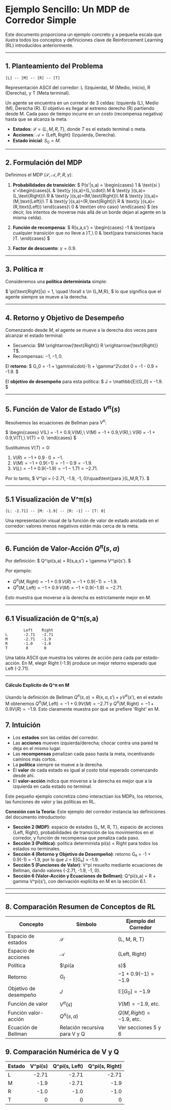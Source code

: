 # Ejemplo Sencillo: Un MDP de Corredor Simple

Este documento proporciona un ejemplo concreto y a pequeña escala que ilustra todos los conceptos y definiciones clave de Reinforcement Learning (RL) introducidos anteriormente.

---

## 1. Planteamiento del Problema

```text
[L] -- [M] -- [R] -- [T]
```
Representación ASCII del corredor: L (Izquierda), M (Medio, inicio), R (Derecha), y T (Meta terminal).


Un agente se encuentra en un corredor de 3 celdas: Izquierda (L), Medio (M), Derecha (R). El objetivo es llegar al extremo derecho (R) partiendo desde M. Cada paso de tiempo incurre en un costo (recompensa negativa) hasta que se alcanza la meta.

- **Estados**: $\mathcal{S} = \{L, M, R, T\}$, donde $T$ es el estado terminal o meta.
- **Acciones**: $\mathcal{A} = \{\text{Left}, \text{Right}\}$ (Izquierda, Derecha).
- **Estado inicial**: $S_0 = M$.

---

## 2. Formulación del MDP

Definimos el MDP $(\mathcal{S},\mathcal{A},P,R,\gamma)$:

1. **Probabilidades de transición**:
   $
   P(s'|s,a) = \begin{cases}
     1 & \text{si } s'=\begin{cases}L & \text{y }(s,a)=(L,\cdot)\\
                                             M & \text{y }(s,a)=(L,\text{Right})\\
                                             R & \text{y }(s,a)=(M,\text{Right})\\
                                             M & \text{y }(s,a)=(M,\text{Left})\\
                                             T & \text{y }(s,a)=(R,\text{Right})\\
                                             R & \text{y }(s,a)=(R,\text{Left})
                         \end{cases}\\
     0 & \text{en otro caso}
   \end{cases}
   $
   (es decir, los intentos de moverse más allá de un borde dejan al agente en la misma celda).

2. **Función de recompensa**:
   $
   R(s,a,s') = \begin{cases}
     -1 & \text{para cualquier transición que no lleve a }T,\\
     0  & \text{para transiciones hacia }T.
   \end{cases}
   $

3. **Factor de descuento**: $\gamma = 0.9$.

---

## 3. Política $\pi$

Consideremos una **política determinista** simple:

$
\pi(\text{Right}|s) = 1, \quad \forall s \in \{L,M,R\},
$
lo que significa que el agente siempre se mueve a la derecha.

---

## 4. Retorno y Objetivo de Desempeño

Comenzando desde $M$, el agente se mueve a la derecha dos veces para alcanzar el estado terminal:

- Secuencia: $M \xrightarrow{\text{Right}} R \xrightarrow{\text{Right}} T$.
- Recompensas: $-1, -1, 0$.

El **retorno**:
$
G_0 = -1 + \gamma\cdot(-1) + \gamma^2\cdot 0 = -1 - 0.9 = -1.9.
$

El **objetivo de desempeño** para esta política:
$
J = \mathbb{E}[G_0] = -1.9.
$

---

## 5. Función de Valor de Estado $V^\pi(s)$

Resolvemos las ecuaciones de Bellman para $V^\pi$:

$
\begin{cases}
V(L) = -1 + 0.9\,V(M),\\
V(M) = -1 + 0.9\,V(R),\\
V(R) = -1 + 0.9\,V(T),\\
V(T) = 0.
\end{cases}
$

Sustituimos $V(T)=0$:

1. $V(R) = -1 + 0.9\cdot0 = -1.$
2. $V(M) = -1 + 0.9(-1) = -1 -0.9 = -1.9.$
3. $V(L) = -1 + 0.9(-1.9) = -1 -1.71 = -2.71.$

Por lo tanto,
$
V^\pi = \{-2.71, -1.9, -1, 0\}\quad\text{para }\{L,M,R,T\}.
$

---

## 5.1 Visualización de V^π(s)

```text
[L: -2.71] -- [M: -1.9] -- [R: -1] -- [T: 0]
```
Una representación visual de la función de valor de estado anotada en el corredor: valores menos negativos están más cerca de la meta.

---

## 6. Función de Valor-Acción $Q^\pi(s,a)$

Por definición:
$
Q^\pi(s,a) = R(s,a,s') + \gamma V^\pi(s').
$

Por ejemplo:
- $Q^\pi(M,\text{Right}) = -1 + 0.9\,V(R) = -1 + 0.9(-1) = -1.9.$
- $Q^\pi(M,\text{Left}) = -1 + 0.9\,V(M) = -1 + 0.9(-1.9) = -2.71.$

Esto muestra que moverse a la derecha es estrictamente mejor en $M$.

---

## 6.1 Visualización de Q^π(s,a)

```text
        Left    Right
L       -2.71   -2.71
M       -2.71   -1.9 
R       -1.0    -1.0 
T        0       0   
```
Una tabla ASCII que muestra los valores de acción para cada par estado-acción. En M, elegir Right (-1.9) produce un mejor retorno esperado que Left (-2.71).

---

#### Cálculo Explícito de Q^π en M

Usando la definición de Bellman $Q^\pi(s,a) = R(s,a,s') + \gamma V^\pi(s')$, en el estado M obtenemos $Q^\pi(M,\text{Left}) = -1 + 0.9 V(M) = -2.71$ y $Q^\pi(M,\text{Right}) = -1 + 0.9 V(R) = -1.9$. Esto claramente muestra por qué se prefiere 'Right' en M.

## 7. Intuición

- Los **estados** son las celdas del corredor.  
- Las **acciones** mueven izquierda/derecha; chocar contra una pared te deja en el mismo lugar.  
- Las **recompensas** penalizan cada paso hasta la meta, incentivando caminos más cortos.  
- La **política** siempre se mueve a la derecha.  
- El **valor** de cada estado es igual al costo total esperado comenzando desde ahí.  
- El **valor-acción** indica que moverse a la derecha es mejor que a la izquierda en cada estado no terminal.

Este pequeño ejemplo concretiza cómo interactúan los MDPs, los retornos, las funciones de valor y las políticas en RL.

**Conexión con la Teoría**: Este ejemplo del corredor instancia las definiciones del documento introductorio:

- **Sección 2 (MDP)**: espacio de estados {L, M, R, T}, espacio de acciones {Left, Right}, probabilidades de transición de los movimientos en el corredor, y función de recompensa que penaliza cada paso.
- **Sección 3 (Política)**: política determinista pi(s) = Right para todos los estados no terminales.
- **Sección 4 (Retorno y Objetivo de Desempeño)**: retorno G₀ = -1 + 0.9(-1) = -1.9, por lo que J = E[G₀] = -1.9.
- **Sección 5 (Funciones de Valor)**: V^pi resuelto mediante ecuaciones de Bellman, dando valores {-2.71, -1.9, -1, 0}.
- **Sección 6 (Valor-Acción y Ecuaciones de Bellman)**: Q^pi(s,a) = R + gamma V^pi(s'), con derivación explícita en M en la sección 6.1.

---

---

## 8. Comparación Resumen de Conceptos de RL

| Concepto              | Símbolo                             | Ejemplo del Corredor                                     |
|----------------------|-------------------------------------|----------------------------------------------------------|
| Espacio de estados    | $\mathcal{S}$                 | \{L, M, R, T\}                                         |
| Espacio de acciones   | $\mathcal{A}$                 | \{Left, Right\}                                        |
| Política              | $\pi(a|s)$               | Siempre Right                                           |
| Retorno               | $G_t$                          | $-1 + 0.9(-1) = -1.9$                                |
| Objetivo de desempeño | $J$                            | $\mathbb{E}[G_0] = -1.9$                            |
| Función de valor      | $V^\pi(s)$                    | $V(M) = -1.9$, etc.                                  |
| Función valor-acción  | $Q^\pi(s,a)$                  | $Q(M,Right) = -1.9$, etc.                           |
| Ecuación de Bellman   | Relación recursiva para V y Q     | Ver secciones 5 y 6                                   |

## 9. Comparación Numérica de V y Q

| Estado | V^pi(s) | Q^pi(s, Left) | Q^pi(s, Right) |
|-------|--------:|--------------:|---------------:|
| L     |   -2.71 |         -2.71 |          -2.71 |
| M     |   -1.9  |         -2.71 |          -1.9  |
| R     |   -1.0  |         -1.0  |          -1.0  |
| T     |    0    |          0    |           0    |

